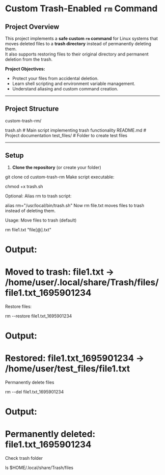 # Custom Trash-Enabled `rm` Command

## Project Overview
This project implements a **safe custom `rm` command** for Linux systems that moves deleted files to a **trash directory** instead of permanently deleting them.  
It also supports restoring files to their original directory and permanent deletion from the trash.

**Project Objectives:**
- Protect your files from accidental deletion.
- Learn shell scripting and environment variable management.
- Understand aliasing and custom command creation.

---

## Project Structure

custom-trash-rm/

 trash.sh # Main script implementing trash functionality
 README.md # Project documentation
 test_files/ # Folder to create test files

---

## Setup

1. **Clone the repository** (or create your folder)

git clone <your-repo-url>
cd custom-trash-rm
Make script executable:

chmod +x trash.sh

Optional: Alias rm to trash script:

alias rm="/usr/local/bin/trash.sh"
Now rm file.txt moves files to trash instead of deleting them.

Usage:
Move files to trash (default)

rm file1.txt "file[@].txt"

# Output:
# Moved to trash: file1.txt -> /home/user/.local/share/Trash/files/file1.txt_1695901234

Restore files:

rm --restore file1.txt_1695901234

# Output:
# Restored: file1.txt_1695901234 -> /home/user/test_files/file1.txt

Permanently delete files

rm --del file1.txt_1695901234

# Output:
# Permanently deleted: file1.txt_1695901234

Check trash folder

ls $HOME/.local/share/Trash/files


